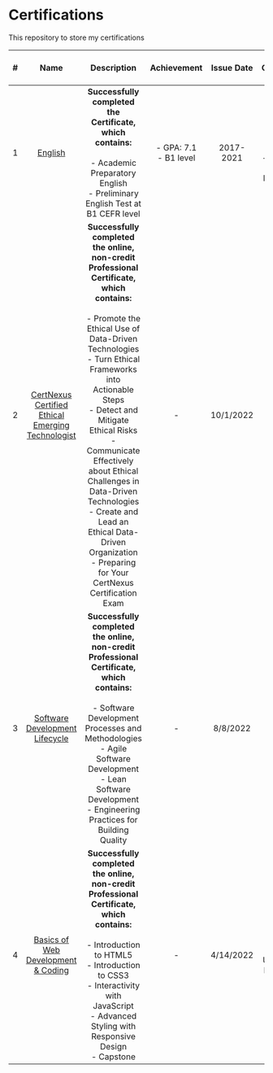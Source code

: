 # Certifications
This repository to store my certifications

| # |         Name        |                                                                          Description                                                                 |   Achievement    | Issue Date  |        Issuing Organization - Issuer       |
|:-:|:---------------------------------------------------:|:-------------------------------------------------------------------------------------------------------------------------------------------------------------------------------------------------------------------------------------------------------------------------------------------------------------------------------------------------------------------------------------------------------------------------------------------------------------:|:--------------------------:|:-------------:|:------------------------------------------------------------------:|
| 1 | [English](https://github.com/thongnt0208/certifications/tree/main/english) | **Successfully completed the Certificate, which contains:**  </br></br>-  Academic Preparatory English</br>  - Preliminary English Test at B1 CEFR level | - GPA: 7.1 <br>- B1 level | 2017-2021   | - Vice Rector of FPT University<br> - Cambridge University Press at Viet Nam|
| 2 | [CertNexus Certified Ethical Emerging Technologist](https://github.com/thongnt0208/certifications/tree/main/ethics-in-engineering) | **Successfully completed the online, non-credit Professional Certificate, which contains:**  </br></br>- Promote the Ethical Use of Data-Driven Technologies</br>- Turn Ethical Frameworks into Actionable Steps</br>  - Detect and Mitigate Ethical Risks</br>  - Communicate Effectively about Ethical Challenges in Data-Driven Technologies</br>  - Create and Lead an Ethical Data-Driven Organization</br>  - Preparing for Your CertNexus Certification Exam | - | 10/1/2022   | CEO CertNexus on Cousera|
| 3 | [Software Development Lifecycle](https://github.com/thongnt0208/certifications/tree/main/software-development)| **Successfully completed the online, non-credit Professional Certificate, which contains:**  </br></br>- Software Development Processes and Methodologies</br>  - Agile Software Development</br>  - Lean Software Development</br>  - Engineering Practices for Building Quality| - | 8/8/2022  |Coursera|
| 4 | [Basics of Web Development & Coding](https://github.com/thongnt0208/certifications/tree/main/web-design)| **Successfully completed the online, non-credit Professional Certificate, which contains:**  </br></br>- Introduction to HTML5</br>  - Introduction to CSS3</br>  - Interactivity with JavaScript</br>  - Advanced Styling with Responsive Design</br>  - Capstone| - | 4/14/2022   | Lecturer School of Information, University of Michigan on Coursera |

<!-- <details>
  <summary>English</summary>
  <p>
  <a href="">name</a>
  <a href="">name</a>
  </p>
</details>

<details>
  <summary>English</summary>
  <p>
  <a href="">name</a>
  </p>
</details>

<details>
  <summary>English</summary>
  <p>
  <a href="">name</a>
  </p>
</details> -->
